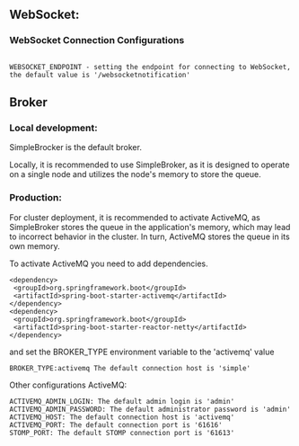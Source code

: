 ## WebSocket:

### WebSocket Connection Configurations
```

WEBSOCKET_ENDPOINT - setting the endpoint for connecting to WebSocket, the default value is '/websocketnotification'
```
## Broker

### Local development:

SimpleBrocker is the default broker.

Locally, it is recommended to use SimpleBroker, as it is designed to operate on a single node and utilizes the node's memory to store the queue.
### Production:

For cluster deployment, it is recommended to activate ActiveMQ, as SimpleBroker stores the queue in the application's memory, which may lead to incorrect behavior in the cluster. In turn, ActiveMQ stores the queue in its own memory.

To activate ActiveMQ you need to add dependencies.
 ```
<dependency>
  <groupId>org.springframework.boot</groupId>
  <artifactId>spring-boot-starter-activemq</artifactId>
</dependency>
<dependency>
  <groupId>org.springframework.boot</groupId>
  <artifactId>spring-boot-starter-reactor-netty</artifactId>
</dependency>
```
and set the BROKER_TYPE environment variable to the 'activemq' value

```
BROKER_TYPE:activemq The default connection host is 'simple'
```

Other configurations ActiveMQ:

```
ACTIVEMQ_ADMIN_LOGIN: The default admin login is 'admin'
ACTIVEMQ_ADMIN_PASSWORD: The default administrator password is 'admin'
ACTIVEMQ_HOST: The default connection host is 'activemq'
ACTIVEMQ_PORT: The default connection port is '61616'
STOMP_PORT: The default STOMP connection port is '61613'
```